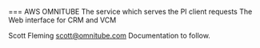 === AWS OMNITUBE
The service which serves the PI client requests
The Web interface for CRM and VCM 

Scott Fleming scott@omnitube.com
Documentation to follow. 
